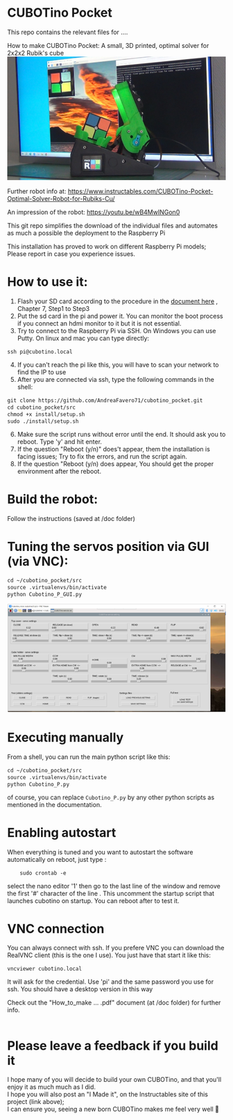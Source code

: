 # CUBOTino Pocket

This repo contains the relevant files for ....

How to make CUBOTino Pocket: A small, 3D printed, optimal solver for 2x2x2 Rubik's cube
![title image](/images/title.jpg)

Further robot info at: https://www.instructables.com/CUBOTino-Pocket-Optimal-Solver-Robot-for-Rubiks-Cu/

An impression of the robot: https://youtu.be/wB4MwINGon0

This git repo simplifies the download of the individual files and automates as much a possible the deployment to the Raspberry Pi

This installation has proved to work on different Raspberry Pi models; Please report in case you experience issues.

# How to use it:
1. Flash your SD card according to the procedure in the [document here](doc/How_to_make_CUBOTino_Pocket_20240329.pdf) , Chapter 7, Step1 to Step3
2. Put the sd card in the pi and power it. You can monitor the boot process if you connect an hdmi monitor to it but it is not essential. 
3. Try to connect to the Raspberry Pi via SSH. On Windows you can use Putty. On linux and mac you can type directly:
```
ssh pi@cubotino.local
```
4. If you can't reach the pi like this, you will have to scan your network to find the IP to use
5. After you are connected via ssh, type the following commands in the shell:
```
git clone https://github.com/AndreaFavero71/cubotino_pocket.git
cd cubotino_pocket/src
chmod +x install/setup.sh
sudo ./install/setup.sh
```
6. Make sure the script runs without error until the end. It should ask you to reboot. Type 'y' and hit enter.
7. If the question "Reboot (y/n)" does't appear, them the installation is facing issues; Try to fix the errors, and run the script again.
8. If the question "Reboot (y/n) does appear, You should get the proper environment after the reboot.


# Build the robot:
Follow the instructions (saved at /doc folder)


# Tuning the servos position via GUI (via VNC):
```
cd ~/cubotino_pocket/src
source .virtualenvs/bin/activate
python Cubotino_P_GUI.py
```
![title image](/images/Servo_tuning_GUI_01.PNG)


# Executing manually
From a shell, you can run the main python script like this:
```
cd ~/cubotino_pocket/src
source .virtualenvs/bin/activate
python Cubotino_P.py
```
of course, you can replace `Cubotino_P.py` by any other python scripts as mentioned in the documentation.


# Enabling autostart
When everything is tuned and you want to autostart the software automatically on reboot, just type :
```
    sudo crontab -e
```
select the nano editor '1' then go to the last line of the window and remove the first '#' character of the line . This uncomment the startup script that launches cubotino on startup. You can reboot after to test it.

# VNC connection
You can always connect with ssh. If you prefere VNC you can download the RealVNC client (this is the one I use). You just have that start it like this:
```
vncviewer cubotino.local
```
It will ask for the credential. Use 'pi' and the same password you use for ssh. You should have a desktop version in this way

Check out the "How_to_make ...  .pdf" document (at /doc folder) for further info.<br /><br />


# Please leave a feedback if you build it
I hope many of you will decide to build your own CUBOTino, and that you'll enjoy it as much much as I did. <br />
I hope you will also post an "I Made it", on the Instructables site of this project (link above); <br />
I can ensure you, seeing a new born CUBOTino makes me feel very well 🙂
